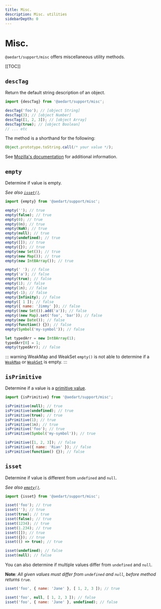 ```yaml
---
title: Misc.
description: Misc. utilities
sidebarDepth: 0
---
```


# Misc. <Badge type="tip" text="Available since v0.4" vertical="middle" />

`@aedart/support/misc` offers miscellaneous utility methods.

[[TOC]]

## `descTag`

Return the default string description of an object.

```js
import {descTag} from '@aedart/support/misc';

descTag('foo'); // [object String]
descTag(3); // [object Number]
descTag([1, 2, 3]); // [object Array]
descTag(true); // [object Boolean]
// ... etc
```

The method is a shorthand for the following:

```js
Object.prototype.toString.call(/* your value */);
```

See [Mozilla's documentation](https://developer.mozilla.org/en-US/docs/Web/JavaScript/Reference/Global_Objects/Symbol/toStringTag) for additional information.


## `empty`

Determine if value is empty.

_See also [`isset()`](#isset)._

```js
import {empty} from '@aedart/support/misc';

empty(''); // true
empty(false); // true
empty(0); // true
empty(0n); // true
empty(NaN); // true
empty(null); // true
empty(undefined); // true
empty([]); // true
empty({}); // true
empty(new Set()); // true
empty(new Map()); // true
empty(new Int8Array()); // true

empty(' '); // false
empty('a'); // false
empty(true); // false
empty(1); // false
empty(1n); // false
empty(-1); // false
empty(Infinity); // false
empty([ 1 ]); // false
empty({ name: 'Jimmy' }); // false
empty((new Set()).add('a')); // false
empty((new Map).set('foo', 'bar')); // false
empty(new Date()); // false
empty(function() {}); // false
empty(Symbol('my-symbol')); // false

let typedArr = new Int8Array(1);
typedArr[0] = 1;
empty(typedArr); // false
```

::: warning WeakMap and WeakSet
`empty()` is not able to determine if a [`WeakMap`](https://developer.mozilla.org/en-US/docs/Web/JavaScript/Reference/Global_Objects/WeakMap) or [`WeakSet`](https://developer.mozilla.org/en-US/docs/Web/JavaScript/Reference/Global_Objects/WeakSet) is empty.
:::

## `isPrimitive`

Determine if a value is a [primitive value](https://developer.mozilla.org/en-US/docs/Web/JavaScript/Data_structures#primitive_values).

```js
import {isPrimitive} from '@aedart/support/misc';

isPrimitive(null); // true
isPrimitive(undefined); // true
isPrimitive(true); // true
isPrimitive(1); // true
isPrimitive(1n); // true
isPrimitive('foo'); // true
isPrimitive(Symbol('my-symbol')); // true

isPrimitive([1, 2, 3]); // false
isPrimitive({ name: 'Rian' }); // false
isPrimitive(function() {}); // false
```

## `isset`

Determine if value is different from `undefined` and `null`.

_See also [`empty()`](#empty)._

```js
import {isset} from '@aedart/support/misc';

isset('foo'); // true
isset(''); // true
isset(true); // true
isset(false); // true
isset(1234); // true
isset(1.234); // true
isset([]); // true
isset({}); // true
isset(() => true); // true

isset(undefined); // false
isset(null); // false
```

You can also determine if multiple values differ from `undefined` and `null`.

**Note**: _All given values must differ from `undefined` and `null`, before method returns `true`._

```js
isset('foo', { name: 'Jane' }, [ 1, 2, 3 ]); // true

isset('foo', null, [ 1, 2, 3 ]); // false
isset('foo', { name: 'Jane' }, undefined); // false
```